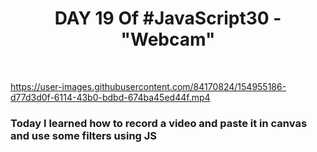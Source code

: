 <h1 align="center">DAY 19 Of #JavaScript30 - "Webcam"</h1>
<br>

https://user-images.githubusercontent.com/84170824/154955186-d77d3d0f-6114-43b0-bdbd-674ba45ed44f.mp4


<h3> Today I learned how to record a video and paste it in canvas and use some filters using JS</h3>
